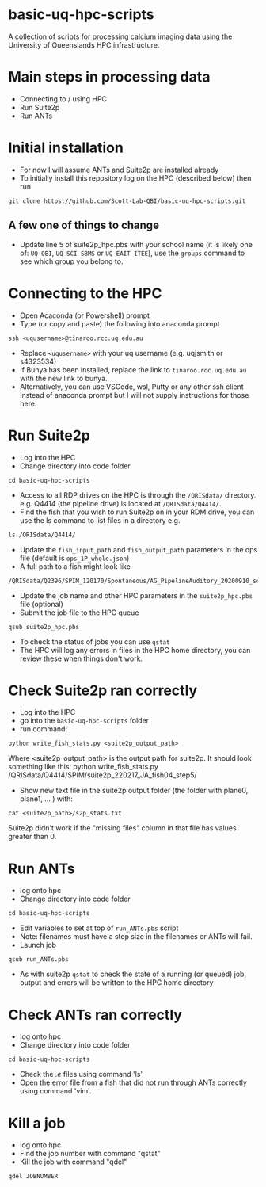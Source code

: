 # basic-uq-hpc-scripts
A collection of scripts for processing calcium imaging data using the University of Queenslands HPC infrastructure.

# Main steps in processing data
- Connecting to / using HPC
- Run Suite2p
- Run ANTs

# Initial installation
- For now I will assume ANTs and Suite2p are installed already
- To initially install this repository log on the HPC (described below) then run
```
git clone https://github.com/Scott-Lab-QBI/basic-uq-hpc-scripts.git
```

## A few one of things to change
- Update line 5 of suite2p_hpc.pbs with your school name (it is likely one of: `UQ-QBI`, `UQ-SCI-SBMS` or `UQ-EAIT-ITEE`), use the `groups` command to see which group you belong to. 

# Connecting to the HPC
- Open Acaconda (or Powershell) prompt
- Type (or copy and paste) the following into anaconda prompt
```
ssh <uqusername>@tinaroo.rcc.uq.edu.au
```
- Replace `<uqusername>` with your uq username (e.g. uqjsmith or s4323534)
- If Bunya has been installed, replace the link to `tinaroo.rcc.uq.edu.au` with the new link to bunya.
- Alternatively, you can use VSCode, wsl, Putty or any other ssh client instead of anaconda prompt but I will not supply instructions for those here.


# Run Suite2p
- Log into the HPC
- Change directory into code folder 
```
cd basic-uq-hpc-scripts
```
- Access to all RDP drives on the HPC is through the `/QRISdata/` directory. e.g. Q4414 (the pipeline drive) is located at `/QRISdata/Q4414/`.
- Find the fish that you wish to run Suite2p on in your RDM drive, you can use the ls command to list files in a directory e.g.
```
ls /QRISdata/Q4414/
```
- Update the `fish_input_path` and `fish_output_path` parameters in the ops file (default is `ops_1P_whole.json`)
- A full path to a fish might look like
```
/QRISdata/Q2396/SPIM_120170/Spontaneous/AG_PipelineAuditory_20200910_scn1lab_fish01_spon_2Hz_range245_step5_exposure10_power60_range245_step5_exposure10_power60/
```
- Update the job name and other HPC parameters in the `suite2p_hpc.pbs` file (optional)
- Submit the job file to the HPC queue
```
qsub suite2p_hpc.pbs
```
- To check the status of jobs you can use `qstat`
- The HPC will log any errors in files in the HPC home directory, you can review these when things don't work.

# Check Suite2p ran correctly
- Log into the HPC
- go into the `basic-uq-hpc-scripts` folder
- run command:
```
python write_fish_stats.py <suite2p_output_path>
```
Where <suite2p_output_path> is the output path for suite2p. It should look something like this: python write_fish_stats.py /QRISdata/Q4414/SPIM/suite2p_220217_JA_fish04_step5/
- Show new text file in the suite2p output folder (the folder with plane0, plane1, ... ) with:
```
cat <suite2p_path>/s2p_stats.txt
```
Suite2p didn't work if the "missing files" column in that file has values greater than 0.

# Run ANTs
- log onto hpc
- Change directory into code folder 
```
cd basic-uq-hpc-scripts
```
- Edit variables to set at top of `run_ANTs.pbs` script
- Note: filenames must have a step size in the filenames or ANTs will fail.
- Launch job
```
qsub run_ANTs.pbs
```
- As with suite2p `qstat` to check the state of a running (or queued) job, output and errors will be written to the HPC home directory


# Check ANTs ran correctly
- log onto hpc
- Change directory into code folder 
```
cd basic-uq-hpc-scripts
```
- Check the *.e* files using command 'ls'
- Open the error file from a fish that did not run through ANTs correctly using command 'vim'.

# Kill a job
- log onto hpc
- Find the job number with command "qstat"
- Kill the job with command "qdel"

```
qdel JOBNUMBER
```
